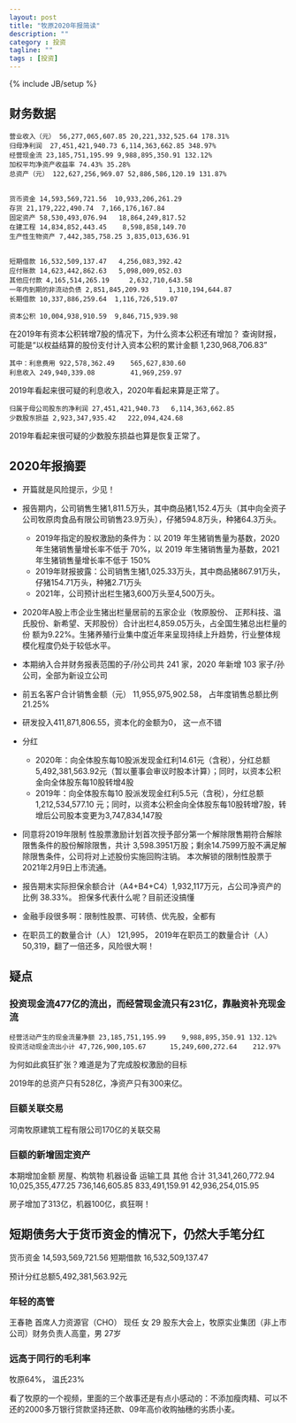 ```yaml
---
layout: post
title: "牧原2020年报简读"
description: ""
category : 投资
tagline: ""
tags : [投资]
---
```

{% include JB/setup %}

## 财务数据

    营业收入（元） 56,277,065,607.85 20,221,332,525.64 178.31%
    归母净利润  27,451,421,940.73 6,114,363,662.85 348.97%
    经营现金流 23,185,751,195.99 9,988,895,350.91 132.12%
    加权平均净资产收益率 74.43% 35.28%
    总资产（元） 122,627,256,969.07 52,886,586,120.19 131.87%


    货币资金 14,593,569,721.56  10,933,206,261.29
    存货 21,179,222,490.74  7,166,176,167.84
    固定资产 58,530,493,076.94   18,864,249,817.52
    在建工程 14,834,852,443.45    8,598,858,149.70
    生产性生物资产 7,442,385,758.25 3,835,013,636.91


    短期借款 16,532,509,137.47   4,256,083,392.42
    应付账款 14,623,442,862.63   5,098,009,052.03
    其他应付款 4,165,514,265.19     2,632,710,643.58
    一年内到期的非流动负债 2,851,845,209.93     1,310,194,644.87
    长期借款 10,337,886,259.64  1,116,726,519.07

    资本公积 10,004,938,910.59  9,846,715,939.98

在2019年有资本公积转增7股的情况下，为什么资本公积还有增加？
查询财报，可能是“以权益结算的股份支付计入资本公积的累计金额 1,230,968,706.83”


    其中：利息费用 922,578,362.49    565,627,830.60
    利息收入 249,940,339.08         41,969,259.97

2019年看起来很可疑的利息收入，2020年看起来算是正常了。


    归属于母公司股东的净利润 27,451,421,940.73   6,114,363,662.85
    少数股东损益 2,923,347,935.42   222,094,424.68

2019年看起来很可疑的少数股东损益也算是恢复正常了。


## 2020年报摘要
* 开篇就是风险提示，少见！
* 报告期内，公司销售生猪1,811.5万头，其中商品猪1,152.4万头（其中向全资子公司牧原肉食品有限公司销售23.9万头），仔猪594.8万头，种猪64.3万头。
    * 2019年指定的股权激励的条件为：以 2019 年生猪销售量为基数，2020 年生猪销售量增长率不低于 70%，以 2019 年生猪销售量为基数，2021 年生猪销售量增长率不低于 150%
    * 2019年财报披露：公司销售生猪1,025.33万头，其中商品猪867.91万头，仔猪154.71万头，种猪2.71万头
    * 2021年，公司预计出栏生猪3,600万头至4,500万头。
* 2020年A股上市企业生猪出栏量居前的五家企业（牧原股份、
正邦科技、温氏股份、新希望、天邦股份）合计出栏4,859.05万头，占全国生猪总出栏量的份
额为9.22%。生猪养殖行业集中度近年来呈现持续上升趋势，行业整体规模化程度仍处于较低水平。
* 本期纳入合并财务报表范围的子/孙公司共 241 家，2020 年新增 103 家子/孙公司，全部为新设立公司
* 前五名客户合计销售金额（元） 11,955,975,902.58， 占年度销售总额比例 21.25%
* 研发投入411,871,806.55，资本化的金额为0， 这一点不错
* 分红
    * 2020年：向全体股东每10股派发现金红利14.61元（含税），分红总额5,492,381,563.92元（暂以董事会审议时股本计算）；同时，以资本公积金向全体股东每10股转增4股
    * 2019年：向全体股东每10 股派发现金红利5.5元（含税），分红总额1,212,534,577.10 元；同时，以资本公积金向全体股东每10股转增7股，转增后公司股本变更为3,747,834,147股
* 同意将2019年限制
性股票激励计划首次授予部分第一个解除限售期符合解除限售条件的股份解除限售，共计
3,598.3951万股；剩余14.7599万股不满足解除限售条件，公司将对上述股份实施回购注销。
本次解锁的限制性股票于2021年2月9日上市流通。

* 报告期末实际担保余额合计（A4+B4+C4）1,932,117万元，占公司净资产的比例 38.33%。
    担保多代表什么呢？目前还没搞懂

* 金融手段很多啊：限制性股票、可转债、优先股，全都有

* 在职员工的数量合计（人） 121,995， 2019年在职员工的数量合计（人） 50,319，翻了一倍还多，风险很大啊！

## 疑点

### 投资现金流477亿的流出，而经营现金流只有231亿，靠融资补充现金流
    经营活动产生的现金流量净额 23,185,751,195.99    9,988,895,350.91 132.12%
    投资活动现金流出小计 47,726,900,105.67      15,249,600,272.64    212.97%

为何如此疯狂扩张？难道是为了完成股权激励的目标

2019年的总资产只有528亿，净资产只有300来亿。

### 巨额关联交易
河南牧原建筑工程有限公司170亿的关联交易

### 巨额的新增固定资产
本期增加金额
    房屋、构筑物        机器设备             运输工具     其他            合计
    31,341,260,772.94 10,025,355,477.25 736,146,605.85 833,491,159.91 42,936,254,015.95

房子增加了313亿，机器100亿，疯狂啊！

## 短期债务大于货币资金的情况下，仍然大手笔分红
货币资金 14,593,569,721.56
短期借款 16,532,509,137.47

预计分红总额5,492,381,563.92元

### 年轻的高管
王春艳 首席人力资源官（CHO） 现任 女 29
股东大会上，牧原实业集团（非上市公司）财务负责人高童，男 27岁

### 远高于同行的毛利率
牧原64%， 温氏23%


看了牧原的一个视频，里面的三个故事还是有点小感动的：不添加瘦肉精、可以不还的2000多万银行贷款坚持还款、09年高价收购抽穗的劣质小麦。